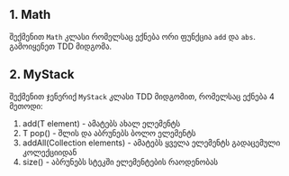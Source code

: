 ## 1. Math 
შექმენით `Math` კლასი რომელსაც ექნება ორი ფუნქცია `add` და `abs`. გამოიყენეთ TDD მიდგომა.


## 2. MyStack
შექმენით ჯენერიქ `MyStack` კლასი TDD მიდგომით, რომელსაც ექნება 4 მეთოდი:
1. add(T element) - ამატებს ახალ ელემენტს
2. T pop() - შლის და აბრუნებს ბოლო ელემენტს
3. addAll(Collection<T> elements) - ამატებს ყველა ელემენტს გადაცემული კოლექციიდან
4. size() - აბრუნებს სტეკში ელემენტების რაოდენობას
